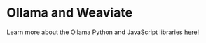 # Ollama and Weaviate

Learn more about the Ollama Python and JavaScript libraries [here](https://ollama.com/blog/python-javascript-libraries)!
